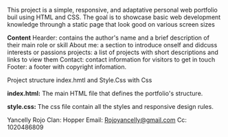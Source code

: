 This project is a simple, responsive, and adaptative personal web portfolio buil using HTML and CSS. The goal is to showcase basic web development knowledge throungh a static page that look good on various screen sizes 

**Content**
Hearder: contains the author's name and a brief description of their main role or skill 
About me: a section to introduce onself and didcuss interests or passions 
projects: a list of projects with short descriptions and links to view them 
Contact: contact information for visitors to get in touch 
Footer: a footer with copyright infomation.

Project structure index.hmtl and Style.Css with Css 

**index.html:** The main HTML file that defines the portfolio's structure.

**style.css:** The css file contain all the styles and responsive design rules. 

Yancelly Rojo 
Clan: Hopper 
Email: Rojoyancelly@gmail.com
Cc: 1020486809